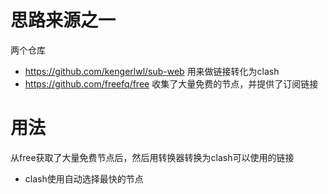 # 思路来源之一

两个仓库

- https://github.com/kengerlwl/sub-web 用来做链接转化为clash
- https://github.com/freefq/free 收集了大量免费的节点，并提供了订阅链接



# 用法

从free获取了大量免费节点后，然后用转换器转换为clash可以使用的链接

- clash使用自动选择最快的节点

  